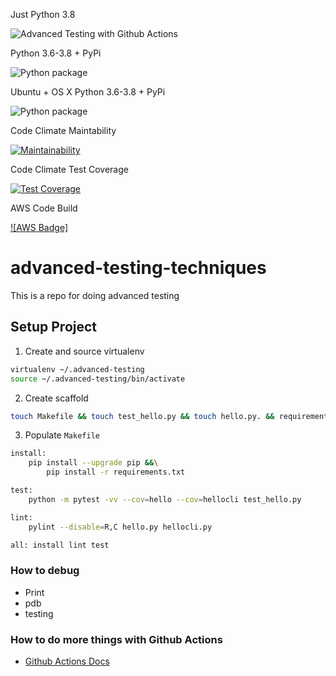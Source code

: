 
Just Python 3.8

![Advanced Testing with Github Actions](https://github.com/noahgift/advanced-testing-techniques/workflows/Advanced%20Testing%20with%20Github%20Actions/badge.svg)

Python 3.6-3.8 + PyPi

![Python package](https://github.com/noahgift/advanced-testing-techniques/workflows/Python%20package/badge.svg)

Ubuntu + OS X Python 3.6-3.8 + PyPi

![Python package](https://github.com/noahgift/advanced-testing-techniques/workflows/Python%20package/badge.svg)


Code Climate Maintability

[![Maintainability](https://api.codeclimate.com/v1/badges/dcd577eb79e75a4798c3/maintainability)](https://codeclimate.com/github/noahgift/advanced-testing-techniques/maintainability)

Code Climate Test Coverage

[![Test Coverage](https://api.codeclimate.com/v1/badges/dcd577eb79e75a4798c3/test_coverage)](https://codeclimate.com/github/noahgift/advanced-testing-techniques/test_coverage)

AWS Code Build

[![AWS Badge]](https://codebuild.us-east-1.amazonaws.com/badges?uuid=eyJlbmNyeXB0ZWREYXRhIjoieVRxYmpqSzJmOFB6TlFLOUo2Q2IvM2NYUFpYM29LR29XTmJkMzloTlZCWS9WUUIrS0pCR3ovajZXQkMwYkg2ajNoZWF5V3NCdkdpRHdTUzJseThKUU1VPSIsIml2UGFyYW1ldGVyU3BlYyI6IlZXM0w4SmplcDNJNkdQNWkiLCJtYXRlcmlhbFNldFNlcmlhbCI6MX0%3D&branch=main)

# advanced-testing-techniques
This is a repo for doing advanced testing

## Setup Project

1. Create and source virtualenv

```bash
virtualenv ~/.advanced-testing
source ~/.advanced-testing/bin/activate
```

2. Create scaffold

```bash
touch Makefile && touch test_hello.py && touch hello.py. && requirements.txt
```

3.  Populate `Makefile`

```bash
install:
	pip install --upgrade pip &&\
		pip install -r requirements.txt

test:
	python -m pytest -vv --cov=hello --cov=hellocli test_hello.py

lint:
	pylint --disable=R,C hello.py hellocli.py

all: install lint test
```

### How to debug

* Print
* pdb
* testing


### How to do more things with Github Actions

* [Github Actions Docs](https://docs.github.com/en/free-pro-team@latest/actions/guides/building-and-testing-python#specifying-a-python-version)
